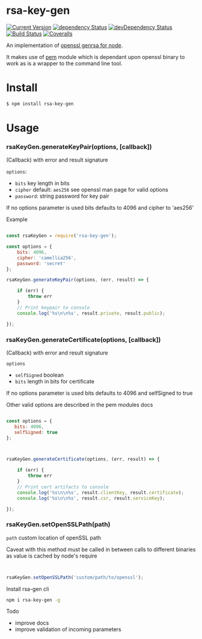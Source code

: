 # rsa-key-gen
[![Current Version](https://img.shields.io/npm/v/rsa-key-gen.svg?maxAge=1000)](https://www.npmjs.org/package/rsa-key-gen)
[![dependency Status](https://img.shields.io/david/simon-p-r/rsa-key-gen.svg?maxAge=1000)](https://david-dm.org/simon-p-r/rsa-key-gen)
[![devDependency Status](https://img.shields.io/david/dev/simon-p-r/rsa-key-gen.svg?maxAge=1000)](https://david-dm.org/simon-p-r/rsa-key-gen)
[![Build Status](https://travis-ci.org/simon-p-r/rsa-key-gen.svg?branch=master)](https://travis-ci.org/simon-p-r/rsa-key-gen)
[![Coveralls](https://img.shields.io/coveralls/simon-p-r/rsa-key-gen.svg?maxAge=1000)](https://coveralls.io/github/simon-p-r/rsa-key-gen)


An implementation of [openssl genrsa for node](https://www.openssl.org/docs/man1.0.2/apps/genrsa.html).

It makes use of [pem](https://github.com/andris9/pem) module which is dependant upon openssl binary to work as is a wrapper to the command line tool.

# Install

 ```bash
 $ npm install rsa-key-gen
 ```

# Usage

### rsaKeyGen.generateKeyPair(options, [callback])

 (Callback) with error and result signature



 `options`:

 * `bits` key length in bits
 * `cipher` default: `aes256` see openssl man page for valid options
 * `password`: string password for key pair

 If no options parameter is used bits defaults to 4096 and cipher to 'aes256'


Example

```javascript

const rsaKeyGen = require('rsa-key-gen');

const options = {
    bits: 4096,
    cipher: 'camellia256',
    password: 'secret'
};

rsaKeyGen.generateKeyPair(options, (err, result) => {

    if (err) {
        throw err
    }
    // Print keypair to console
    console.log('%s\n\n%s', result.private, result.public);

});
```

### rsaKeyGen.generateCertificate(options, [callback])

 (Callback) with error and result signature



 `options`

 * `selfSigned` boolean
 * `bits` length in bits for certificate

 If no options parameter is used bits defaults to 4096 and selfSigned to true

 Other valid options are described in the pem modules docs


 ```js

 const options = {
    bits: 4096,
    selfSigned: true
 };



 rsaKeyGen.generateCertificate(options, (err, result) => {

     if (err) {
         throw err
     }
     // Print cert artifacts to console
     console.log('%s\n\n%s', result.clientKey, result.certificate);
     console.log('%s\n\n%s', result.csr, result.serviceKey);

 });

 ```

 ### rsaKeyGen.setOpenSSLPath(path)



  `path` custom location of openSSL path

Caveat with this method must be called in between calls to different binaries as value is cached by node's require



  ```js


 rsaKeyGen.setOpenSSLPath('custom/path/to/openssl');

 ```

Install rsa-gen cli

```bash
npm i rsa-key-gen -g
```


Todo

 * improve docs
 * improve validation of incoming parameters
